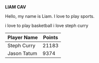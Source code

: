 **LIAM CAV**

Hello, my name is Liam. I love to play sports. 

i love to play basketball
i love steph curry

| Player Name | Points |
| ----------- | ----------- |
| Steph Curry | 21183 |
| Jason Tatum | 9374 |
